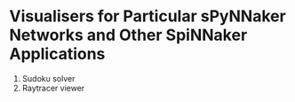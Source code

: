 Visualisers for Particular sPyNNaker Networks and Other SpiNNaker Applications
==============================================================================

1. Sudoku solver
2. Raytracer viewer
